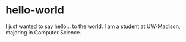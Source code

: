 # hello-world
I just wanted to say hello... to the world.
I am a student at UW-Madison, majoring in Computer Science.
